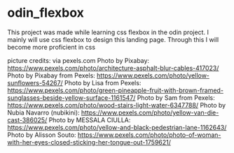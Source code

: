# odin_flexbox

This project was made while learning css flexbox in the odin project.
I mainly will use css flexbox to design this landing page.
Through this I will become more proficient in css

picture credits: via pexels.com
Photo by Pixabay: https://www.pexels.com/photo/architecture-asphalt-blur-cables-417023/
Photo by Pixabay from Pexels: https://www.pexels.com/photo/yellow-sunflowers-54267/
Photo by Lisa from Pexels: https://www.pexels.com/photo/green-pineapple-fruit-with-brown-framed-sunglasses-beside-yellow-surface-1161547/
Photo by Sam from Pexels: https://www.pexels.com/photo/wood-stairs-light-water-6347788/
Photo by Nubia Navarro (nubikini): https://www.pexels.com/photo/yellow-van-die-cast-386025/
Photo by MESSALA CIULLA: https://www.pexels.com/photo/yellow-and-black-pedestrian-lane-1162643/
Photo by Alisson Souto: https://www.pexels.com/photo/photo-of-woman-with-her-eyes-closed-sticking-her-tongue-out-1759621/